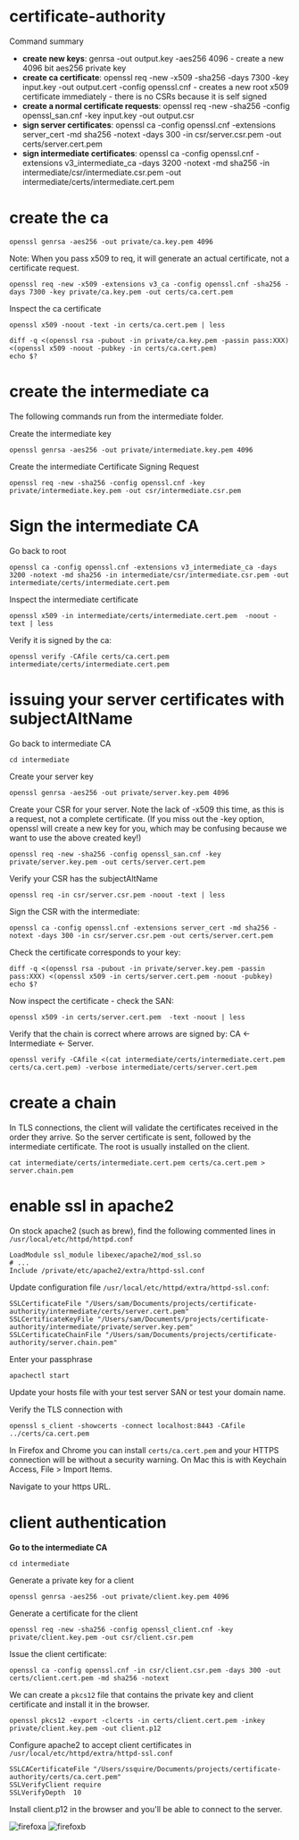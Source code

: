 # certificate-authority

Command summary

* **create new keys**: genrsa -out output.key -aes256 4096 - create a
  new 4096 bit aes256 private key
* **create ca certificate**: openssl req -new -x509 -sha256 -days 7300 -key input.key -out output.cert -config openssl.cnf - creates a new root x509 certificate immediately - there is no CSRs because it is self signed
* **create a normal certificate requests**: openssl req -new -sha256 -config openssl_san.cnf -key input.key -out output.csr
* **sign server certificates**: openssl ca -config openssl.cnf -extensions server_cert -md sha256 -notext -days 300 -in csr/server.csr.pem -out certs/server.cert.pem
* **sign intermediate certificates**: openssl ca -config openssl.cnf -extensions v3_intermediate_ca -days 3200 -notext -md sha256 -in intermediate/csr/intermediate.csr.pem -out intermediate/certs/intermediate.cert.pem


# create the ca

```
openssl genrsa -aes256 -out private/ca.key.pem 4096
```

Note: When you pass x509 to req, it will generate an actual certificate,
not a certificate request.
```
openssl req -new -x509 -extensions v3_ca -config openssl.cnf -sha256 -days 7300 -key private/ca.key.pem -out certs/ca.cert.pem
```

Inspect the ca certificate
```
openssl x509 -noout -text -in certs/ca.cert.pem | less
```

```
diff -q <(openssl rsa -pubout -in private/ca.key.pem -passin pass:XXX) <(openssl x509 -noout -pubkey -in certs/ca.cert.pem)
echo $?
```

# create the intermediate ca

The following commands run from the intermediate folder.

Create the intermediate key

```
openssl genrsa -aes256 -out private/intermediate.key.pem 4096
```

Create the intermediate Certificate Signing Request

```
openssl req -new -sha256 -config openssl.cnf -key private/intermediate.key.pem -out csr/intermediate.csr.pem
```

# Sign the intermediate CA

Go back to root

```
openssl ca -config openssl.cnf -extensions v3_intermediate_ca -days 3200 -notext -md sha256 -in intermediate/csr/intermediate.csr.pem -out intermediate/certs/intermediate.cert.pem
```

Inspect the intermediate certificate

```
openssl x509 -in intermediate/certs/intermediate.cert.pem  -noout -text | less
```

Verify it is signed by the ca:

```
openssl verify -CAfile certs/ca.cert.pem intermediate/certs/intermediate.cert.pem
```

# issuing your server certificates with subjectAltName

Go back to intermediate CA

```
cd intermediate
```

Create your server key

```
openssl genrsa -aes256 -out private/server.key.pem 4096
```

Create your CSR for your server. Note the lack of -x509 this time, as
this is a request, not a complete certificate. (If you miss out the -key
option, openssl will create a new key for you, which may be confusing
because we want to use the above created key!)

```
openssl req -new -sha256 -config openssl_san.cnf -key private/server.key.pem -out certs/server.cert.pem
```

Verify your CSR has the subjectAltName

```
openssl req -in csr/server.csr.pem -noout -text | less
```

Sign the CSR with the intermediate:

```
openssl ca -config openssl.cnf -extensions server_cert -md sha256 -notext -days 300 -in csr/server.csr.pem -out certs/server.cert.pem
```

Check the certificate corresponds to your key:

```
diff -q <(openssl rsa -pubout -in private/server.key.pem -passin pass:XXX) <(openssl x509 -in certs/server.cert.pem -noout -pubkey)
echo $?
```

Now inspect the certificate - check the SAN:

```
openssl x509 -in certs/server.cert.pem  -text -noout | less
```

Verify that the chain is correct where arrows are signed by: CA <- Intermediate <- Server.

```
openssl verify -CAfile <(cat intermediate/certs/intermediate.cert.pem certs/ca.cert.pem) -verbose intermediate/certs/server.cert.pem
```
# create a chain

In TLS connections, the client will validate the certificates received
in the order they arrive. So the server certificate is sent, followed by
the intermediate certificate. The root is usually installed on the
client.

```
cat intermediate/certs/intermediate.cert.pem certs/ca.cert.pem > server.chain.pem
```

# enable ssl in apache2

On stock apache2 (such as brew), find the following commented lines in `/usr/local/etc/httpd/httpd.conf`

```
LoadModule ssl_module libexec/apache2/mod_ssl.so
# ...
Include /private/etc/apache2/extra/httpd-ssl.conf
```

Update configuration file `/usr/local/etc/httpd/extra/httpd-ssl.conf`:

```
SSLCertificateFile "/Users/sam/Documents/projects/certificate-authority/intermediate/certs/server.cert.pem"
SSLCertificateKeyFile "/Users/sam/Documents/projects/certificate-authority/intermediate/private/server.key.pem"
SSLCertificateChainFile "/Users/sam/Documents/projects/certificate-authority/server.chain.pem"
```

Enter your passphrase

```
apachectl start
```

Update your hosts file with your test server SAN or test your domain
name.

Verify the TLS connection with

```
openssl s_client -showcerts -connect localhost:8443 -CAfile ../certs/ca.cert.pem
```


In Firefox and Chrome you can install `certs/ca.cert.pem` and your HTTPS
connection will be without a security warning. On Mac this is with
Keychain Access, File > Import Items.

Navigate to your https URL.

# client authentication

**Go to the intermediate CA**

```
cd intermediate
```

Generate a private key for a client

```
openssl genrsa -aes256 -out private/client.key.pem 4096
```

Generate a certificate for the client

```
openssl req -new -sha256 -config openssl_client.cnf -key private/client.key.pem -out csr/client.csr.pem
```

Issue the client certificate:

```
openssl ca -config openssl.cnf -in csr/client.csr.pem -days 300 -out certs/client.cert.pem -md sha256 -notext
```

We can create a `pkcs12` file that contains the private key and client
certificate and install it in the browser.

```
openssl pkcs12 -export -clcerts -in certs/client.cert.pem -inkey private/client.key.pem -out client.p12
```

Configure apache2 to accept client certificates in  `/usr/local/etc/httpd/extra/httpd-ssl.conf`

```
SSLCACertificateFile "/Users/ssquire/Documents/projects/certificate-authority/certs/ca.cert.pem"
SSLVerifyClient require
SSLVerifyDepth  10
```

Install client.p12 in the browser and you'll be able to connect to the
server.

![firefoxa](firefox-a.png)
![firefoxb](firefox-b.png)

